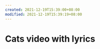 ```yaml
---
created: 2021-12-19T15:39:00+08:00
modified: 2021-12-19T15:39:19+08:00
---
```


# Cats video with lyrics

